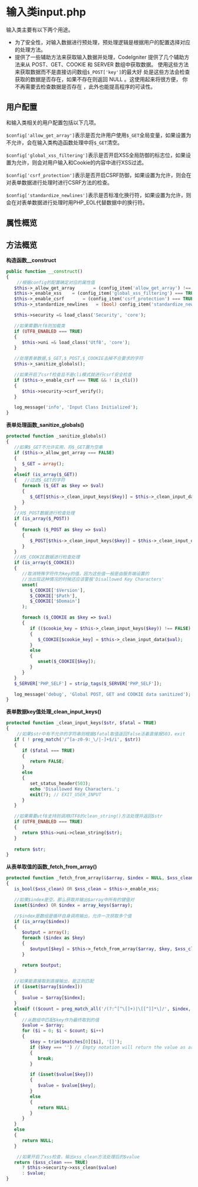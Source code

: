 # 输入类input.php
输入类主要有以下两个用途。
* 为了安全性，对输入数据进行预处理，预处理逻辑是根据用户的配置选择对应的处理方法。
* 提供了一些辅助方法来获取输入数据并处理，CodeIgniter 提供了几个辅助方法来从 POST、GET、COOKIE 和 SERVER 数组中获取数据。 使用这些方法来获取数据而不是直接访问数组`$_POST['key']`的最大好 处是这些方法会检查获取的数据是否存在，如果不存在则返回 NULL 。这使用起来将很方便， 你不再需要去检查数据是否存在 ，此外也能提高程序的可读性。
## 用户配置
和输入类相关的用户配置包括以下几项。

`$config['allow_get_array']`表示是否允许用户使用`$_GET`全局变量，如果设置为不允许，会在输入类构造函数处理中将`$_GET`清空。

`$config['global_xss_filtering']`表示是否开启XSS全局防御的标志位，如果设置为允许，则会对用户输入和Cookie的内容中进行XSS过滤。

`$config['csrf_protection']`表示是否开启CSRF防御，如果设置为允许，则会在对表单数据进行处理时进行CSRF方法的检查。

`$config['standardize_newlines']`表示是否标准化换行符，如果设置为允许，则会在对表单数据进行处理时用PHP_EOL代替数据中的换行符。

## 属性概览

## 方法概览

**构造函数__construct**
```php
public function __construct()
{
    //根据config的配置确定对应的属性值
   $this->_allow_get_array       = (config_item('allow_get_array') !== FALSE);
   $this->_enable_xss    = (config_item('global_xss_filtering') === TRUE);
   $this->_enable_csrf       = (config_item('csrf_protection') === TRUE);
   $this->_standardize_newlines   = (bool) config_item('standardize_newlines');

   $this->security =& load_class('Security', 'core');

   //如果需要Utf8则加载类
   if (UTF8_ENABLED === TRUE)
   {
      $this->uni =& load_class('Utf8', 'core');
   }

   //处理表单数据,$_GET,$_POST,$_COOKIE去掉不合要求的字符
   $this->_sanitize_globals();

   //如果开启了csrf检查且不是cli模式就进行csrf安全检查
   if ($this->_enable_csrf === TRUE && ! is_cli())
   {
      $this->security->csrf_verify();
   }

   log_message('info', 'Input Class Initialized');
}
```
**表单处理函数_sanitize_globals()**
```php
protected function _sanitize_globals()
{
   //如果$_GET不允许实用，将$_GET置为空串
   if ($this->_allow_get_array === FALSE)
   {
      $_GET = array();
   }
   elseif (is_array($_GET))
   {   //过滤$_GET的字符
      foreach ($_GET as $key => $val)
      {
         $_GET[$this->_clean_input_keys($key)] = $this->_clean_input_data($val);
      }
   }
   //对$_POST数据进行检查处理
   if (is_array($_POST))
   {
      foreach ($_POST as $key => $val)
      {
         $_POST[$this->_clean_input_keys($key)] = $this->_clean_input_data($val);
      }
   }
   //对$_COOKIE数据进行检查处理
   if (is_array($_COOKIE))
   {
      //取消特殊字符作为key的值，因为这些值一般是由服务端设置的
      //当出现这种情况的时候还应该警报'Disallowed Key Characters'
      unset(
         $_COOKIE['$Version'],
         $_COOKIE['$Path'],
         $_COOKIE['$Domain']
      );

      foreach ($_COOKIE as $key => $val)
      {
         if (($cookie_key = $this->_clean_input_keys($key)) !== FALSE)
         {
            $_COOKIE[$cookie_key] = $this->_clean_input_data($val);
         }
         else
         {
            unset($_COOKIE[$key]);
         }
      }
   }
   $_SERVER['PHP_SELF'] = strip_tags($_SERVER['PHP_SELF']);

   log_message('debug', 'Global POST, GET and COOKIE data sanitized');
}
```

**表单数据key值处理_clean_input_keys()**
```php
protected function _clean_input_keys($str, $fatal = TRUE)
{
    //如果$str中有不允许的字符串则根据$fatal取值返回false活着直接报503，exit
   if ( ! preg_match('/^[a-z0-9:_\/|-]+$/i', $str))
   {
      if ($fatal === TRUE)
      {
         return FALSE;
      }
      else
      {
         set_status_header(503);
         echo 'Disallowed Key Characters.';
         exit(7); // EXIT_USER_INPUT
      }
   }

   //如果需要utf8支持则调用UTF8的clean_string()方法处理并返回$str
   if (UTF8_ENABLED === TRUE)
   {
      return $this->uni->clean_string($str);
   }
  
   return $str;
}
```
**从表单取值的函数_fetch_from_array()**
```php
protected function _fetch_from_array(&$array, $index = NULL, $xss_clean = NULL)
{
   is_bool($xss_clean) OR $xss_clean = $this->_enable_xss;

   //如果$index是空，那么获取并输出$array中所有的键值对
   isset($index) OR $index = array_keys($array);

   //$index是数组是循环自身调用输出，允许一次获取多个值
   if (is_array($index))
   {
      $output = array();
      foreach ($index as $key)
      {
         $output[$key] = $this->_fetch_from_array($array, $key, $xss_clean);
      }

      return $output;
   }

   //如果能直接取到直接输出，能正则匹配
   if (isset($array[$index]))
   {
      $value = $array[$index];
   }
   elseif (($count = preg_match_all('/(?:^[^\[]+)|\[[^]]*\]/', $index, $matches)) > 1) //如果有数组注解符号
   {
      //从数组中匹配$key作为最终取到的值
      $value = $array;
      for ($i = 0; $i < $count; $i++)
      {
         $key = trim($matches[0][$i], '[]');
         if ($key === '') // Empty notation will return the value as array
         {
            break;
         }

         if (isset($value[$key]))
         {
            $value = $value[$key];
         }
         else
         {
            return NULL;
         }
      }
   }
   else
   {
      return NULL;
   }

    //如果开启了xss检查，输出xss_clean方法处理后的$value
   return ($xss_clean === TRUE)
      ? $this->security->xss_clean($value)
      : $value;
}
```
